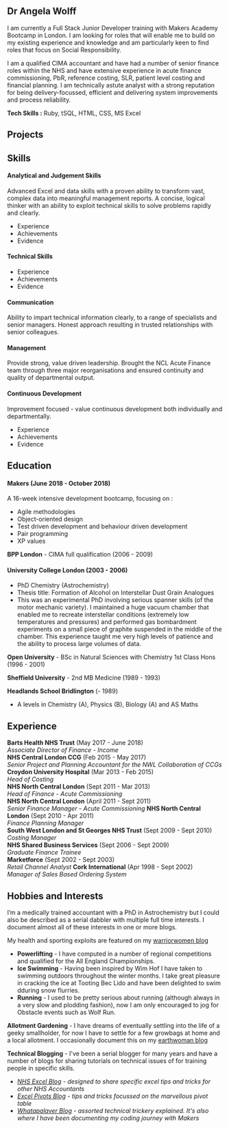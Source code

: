 ## Dr Angela Wolff

I am currently a Full Stack Junior Developer training with Makers Academy Bootcamp in London. I am looking for roles that will enable me to build on my existing experience and knowledge and am particularly keen to find roles that focus on Social Responsibility.

I am a qualified CIMA accountant and have had a number of senior finance roles within the NHS and have extensive experience in acute finance commissioning, PbR, reference costing, SLR, patient level costing and financial planning. I am technically astute analyst with a strong reputation for being delivery-focussed, efficient and delivering system improvements and process reliability. 

**Tech Skills :** Ruby, tSQL, HTML, CSS, MS Excel

## Projects

## Skills

#### Analytical and Judgement Skills

Advanced Excel and data skills with a proven ability to transform vast, complex data into meaningful management reports. A concise, logical thinker with an ability to exploit technical skills to solve problems rapidly and clearly.

- Experience
- Achievements
- Evidence

#### Technical Skills

- Experience
- Achievements
- Evidence

#### Communication

Ability to impart technical information clearly, to a range of specialists and senior managers. Honest approach resulting in trusted relationships with senior colleagues.

#### Management

Provide strong, value driven leadership. Brought the NCL Acute Finance team through three major reorganisations and ensured continuity and quality of departmental output.

#### Continuous Development

Improvement focused - value continuous development both individually and departmentally.

- Experience
- Achievements
- Evidence

## Education

#### Makers (June 2018 - October 2018)

A 16-week intensive development bootcamp, focusing on :

- Agile methodologies
- Object-oriented design
- Test driven development and behaviour driven development
- Pair programming
- XP values

**BPP London** - CIMA full qualification (2006 - 2009)

#### University College London (2003 - 2006)

- PhD Chemistry (Astrochemistry)
- Thesis title: Formation of Alcohol on Interstellar Dust Grain Analogues
- This was an experimental PhD involving serious spanner skills (of the motor mechanic variety). I maintained a huge vacuum chamber that enabled me to recreate interstellar conditions (extremely low temperatures and pressures) and performed gas bombardment experiments on a small piece of graphite suspended in the middle of the chamber. This experience taught me very high levels of patience and the ability to process large volumes of data.

**Open University** - BSc in Natural Sciences with Chemistry 1st Class Hons (1996 - 2001)

**Sheffield University** - 2nd MB Medicine (1989 - 1993)

**Headlands School Bridlington** (- 1989)
- A levels in Chemistry (A), Physics (B), Biology (A) and AS Maths

## Experience

**Barts Health NHS Trust** (May 2017 - June 2018)    
*Associate Director of Finance - Income*  
**NHS Central London CCG** (Feb 2015 - May 2017)   
*Senior Project and Planning Accountant for the NWL Collaboration of CCGs*  
**Croydon University Hospital** (Mar 2013 - Feb 2015)   
*Head of Costing*  
**NHS North Central London** (Sept 2011 - Mar 2013)   
*Head of Finance - Acute Commissioning*  
**NHS North Central London** (April 2011 - Sept 2011)   
*Senior Finance Manager - Acute Commissioning* 
**NHS North Central London** (Sept 2010 - Apr 2011)   
*Finance Planning Manager*  
**South West London and St Georges NHS Trust** (Sept 2009 - Sept 2010)   
*Costing Manager*  
**NHS Shared Business Services** (Sept 2006 - Sept 2009)   
*Graduate Finance Trainee*  
**Marketforce** (Sept 2002 - Sept 2003)   
*Retail Channel Analyst* 
**Cork International** (Apr 1998 - Sept 2002)   
*Manager of Sales Based Ordering System* 

## Hobbies and Interests
I’m a medically trained accountant with a PhD in Astrochemistry but I could also be described as a serial dabbler with multiple full time interests.
I document almost all of these interests in one or more blogs.

My health and sporting exploits are featured on my [warriorwomen blog](http://warriorwomen.co.uk)
- **Powerlifting** - I have computed in a number of regional competitions and qualified for the All England Championships.
- **Ice Swimming** - Having been inspired by Wim Hof I have taken to swimming outdoors throughout the winter months. I take great pleasure in cracking the ice at Tooting Bec Lido and have been delighted to swim dduring snow flurries.
- **Running** - I used to be pretty serious about running (although always in a very slow and plodding fashion), now I am only encouraged to jog for Obstacle events such as Wolf Run.

**Allotment Gardening** - I have dreams of eventually settling into the life of a geeky smallholder, for now I have to settle for a few growbags at home and a local allotment. I occasionally document this on my [earthwoman blog](http://earthwoman.co.uk)

**Technical Blogging** - I've been a serial blogger for many years and have a number of blogs for sharing tutorials on technical issues of for training people in specific skills.

- *[NHS Excel Blog](http://nhsexcel.com) - designed to share specific excel tips and tricks for other NHS Accountants*
- *[Excel Pivots Blog](http://excelpivots.com) - tips and tricks focussed on the marvellous pivot table*
- *[Whatapalaver Blog](http://whatapalaver.co.uk) - assorted technical trickery explained. It's also where I have been documenting my coding journey with Makers*
